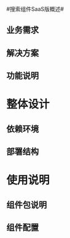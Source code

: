 #搜索组件SaaS版概述#

## 业务需求 ##



## 解决方案 ##



## 功能说明 ##



# 整体设计 #

## 依赖环境 ##


## 部署结构 ##



# 使用说明 #

## 组件包说明 ##



## 组件配置 ##


